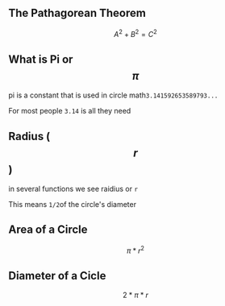 ## The Pathagorean Theorem

$$A^2+B^2=C^2$$



## What is Pi or $$\pi$$

pi is a constant that is used in circle math`3.141592653589793...`

For most people `3.14` is all they need

## Radius ($$ r $$)

in several functions we see raidius or `r`

This means `1/2`of the circle's diameter

## Area of a Circle

$$\pi*r^2$$

## Diameter of a Cicle

$$2*\pi*r$$

